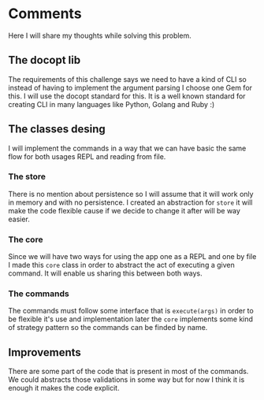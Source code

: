 # Comments

Here I will share my thoughts while solving this problem.

## The docopt lib

The requirements of this challenge says we need to have a kind of CLI so
instead of having to implement the argument parsing I choose one Gem for this.
I will use the docopt standard for this. It is a well known standard for creating
CLI in many languages like Python, Golang and Ruby :)

## The classes desing

I will implement the commands in a way that we can have basic the same flow
for both usages REPL and reading from file.

### The store

There is no mention about persistence so I will assume that it will work only
in memory and with no persistence. I created an abstraction for `store` it
will make the code flexible cause if we decide to change it after will be way
easier.

### The core

Since we will have two ways for using the app one as a REPL and one by file
I made this `core` class in order to abstract the act of executing a given command. It
will enable us sharing this between both ways.

### The commands

The commands must follow some interface that is `execute(args)` in order to be
flexible it's use and implementation later the `core` implements some kind of
strategy pattern so the commands can be finded by name.

## Improvements

There are some part of the code that is present in most of the commands. We could
abstracts those validations in some way but for now I think it is enough it makes
the code explicit.
